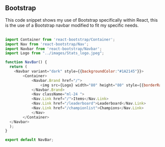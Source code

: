 ## Bootstrap
This code snippet shows my use of Bootstrap specifically within React, this is the use of a Bootstrap navbar modified to fit my specific needs.<br><br>

```Javascript
import Container from 'react-bootstrap/Container';
import Nav from 'react-bootstrap/Nav';
import Navbar from 'react-bootstrap/Navbar';
import Logo from "../images/Stats_logo.jpeg";

function NavBar() {
  return (
    <Navbar variant="dark" style={{backgroundColor:"#1A2145"}}>
        <Container>
            <Navbar.Brand href="/">
                <img src={Logo} width="80" height="80" style={{borderRadius:"10px"}}/>
            </Navbar.Brand>
            <Nav className="ml-24 ">
            <Nav.Link href="/">Items</Nav.Link>
            <Nav.Link href="/leaderboard">Leaderboard</Nav.Link>
            <Nav.Link href="/championlist">Champions</Nav.Link>
            </Nav>
        </Container>
  </Navbar>
  );
}

export default NavBar;
```